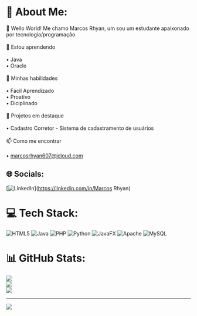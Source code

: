 # 💫 About Me:
👋 Wello World! Me chamo Marcos Rhyan, um sou um estudante apaixonado por tecnologia/programação.<br><br>🌱 Estou aprendendo<br><br>    • Java<br>    • Oracle<br><br>💼 Minhas habilidades<br><br>     • Fácil Aprendizado<br>     • Proativo<br>     • Diciplinado<br><br>🌟 Projetos em destaque<br><br>     • Cadastro Corretor  - Sistema de cadastramento de usuários<br><br>📫 Como me encontrar<br><br>     • marcosrhyan607@icloud.com


## 🌐 Socials:
[![LinkedIn](https://img.shields.io/badge/LinkedIn-%230077B5.svg?logo=linkedin&logoColor=white)](https://linkedin.com/in/Marcos Rhyan) 

# 💻 Tech Stack:
![HTML5](https://img.shields.io/badge/html5-%23E34F26.svg?style=for-the-badge&logo=html5&logoColor=white) ![Java](https://img.shields.io/badge/java-%23ED8B00.svg?style=for-the-badge&logo=openjdk&logoColor=white) ![PHP](https://img.shields.io/badge/php-%23777BB4.svg?style=for-the-badge&logo=php&logoColor=white) ![Python](https://img.shields.io/badge/python-3670A0?style=for-the-badge&logo=python&logoColor=ffdd54) ![JavaFX](https://img.shields.io/badge/javafx-%23FF0000.svg?style=for-the-badge&logo=javafx&logoColor=white) ![Apache](https://img.shields.io/badge/apache-%23D42029.svg?style=for-the-badge&logo=apache&logoColor=white) ![MySQL](https://img.shields.io/badge/mysql-4479A1.svg?style=for-the-badge&logo=mysql&logoColor=white)
# 📊 GitHub Stats:
![](https://github-readme-stats.vercel.app/api?username=rhhyan&theme=dark&hide_border=false&include_all_commits=false&count_private=false)<br/>
![](https://github-readme-streak-stats.herokuapp.com/?user=rhhyan&theme=dark&hide_border=false)<br/>
![](https://github-readme-stats.vercel.app/api/top-langs/?username=rhhyan&theme=dark&hide_border=false&include_all_commits=false&count_private=false&layout=compact)

---
[![](https://visitcount.itsvg.in/api?id=rhhyan&icon=0&color=0)](https://visitcount.itsvg.in)

<!-- Proudly created with GPRM ( https://gprm.itsvg.in ) -->
